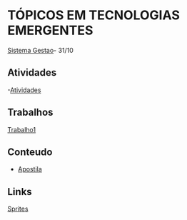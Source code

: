 # TÓPICOS EM TECNOLOGIAS EMERGENTES

[Sistema Gestao](http://gestao-asousajose.rhcloud.com/)- 31/10

## **Atividades**
 -[Atividades](atividades.md)

## **Trabalhos**

[Trabalho1](trabalhos.md)

## **Conteudo**


 - [Apostila](./apostila/README.md)
 
 ## **Links**
 
 [Sprites](https://www.spriters-resource.com/)
